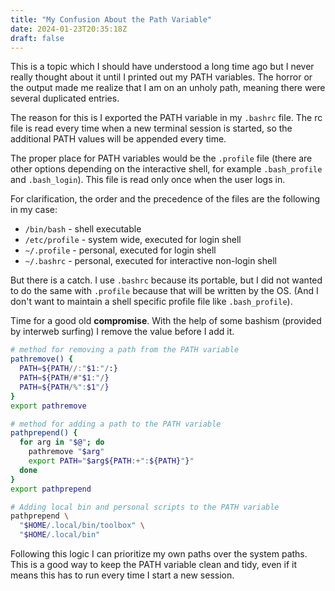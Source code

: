 ```yaml
---
title: "My Confusion About the Path Variable"
date: 2024-01-23T20:35:18Z
draft: false
---
```


This is a topic which I should have understood a long time ago but I never really thought about it until I printed out my PATH variables. The horror or the output made me realize that I am on an unholy path, meaning there were several duplicated entries.

The reason for this is I exported the PATH variable in my `.bashrc` file. The rc file is read every time when a new terminal session is started, so the additional PATH values will be appended every time.

The proper place for PATH variables would be the `.profile` file (there are other options depending on the interactive shell, for example `.bash_profile` and `.bash_login`). This file is read only once when the user logs in.

For clarification, the order and the precedence of the files are the following in my case:
- `/bin/bash` - shell executable
- `/etc/profile` - system wide, executed for login shell
- `~/.profile` - personal, executed for login shell
- `~/.bashrc` - personal, executed for interactive non-login shell

But there is a catch. I use `.bashrc` because its portable, but I did not wanted to do the same with `.profile` because that will be written by the OS. (And I don't want to maintain a shell specific profile file like `.bash_profile`).

Time for a good old **compromise**. With the help of some bashism (provided by interweb surfing) I remove the value before I add it.

```bash
# method for removing a path from the PATH variable
pathremove() {
  PATH=${PATH//:"$1:"/:}
  PATH=${PATH/#"$1:"/}
  PATH=${PATH/%":$1"/}
}
export pathremove

# method for adding a path to the PATH variable
pathprepend() {
  for arg in "$@"; do
    pathremove "$arg"
    export PATH="$arg${PATH:+":${PATH}"}"
  done
}
export pathprepend

# Adding local bin and personal scripts to the PATH variable
pathprepend \
  "$HOME/.local/bin/toolbox" \
  "$HOME/.local/bin"
```

Following this logic I can prioritize my own paths over the system paths. This is a good way to keep the PATH variable clean and tidy, even if it means this has to run every time I start a new session.
